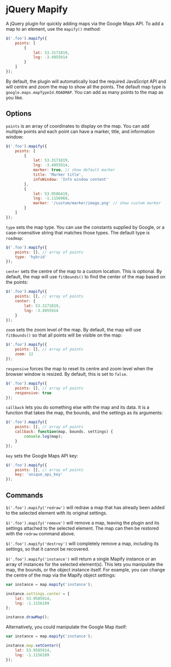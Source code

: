 # jQuery Mapify #

A jQuery plugin for quickly adding maps via the Google Maps API. To add a map to an element, use the `mapify()` method:

~~~ javascript
$('.foo').mapify({
    points: [
        {
            lat: 53.3171819,
            lng: -3.4955914
        }
    ]
});
~~~

By default, the plugin will automatically load the required JavaScript API and will centre and zoom the map to show all the points. The default map type is `google.maps.mapTypeId.ROADMAP`. You can add as many points to the map as you like.

## Options ##

`points` is an array of coordinates to display on the map. You can add multiple points and each point can have a marker, title, and information window:

~~~ javascript
$('.foo').mapify({
    points: [
        {
            lat: 53.3171819,
            lng: -3.4955914,
            marker: true, // show default marker
            title: 'Marker title',
            infoWindow: 'Info window content'
        },
        {
            lat: 53.9586419,
            lng: -1.1156968,
            marker: '/custom/marker/image.png' // show custom marker
        }
    ]
});
~~~

`type` sets the map type. You can use the constants supplied by Google, or a case-insensitive string that matches those types. The default type is `roadmap`:

~~~ javascript
$('.foo').mapify({
    points: [], // array of points
    type: 'hybrid'
});
~~~

`center` sets the centre of the map to a custom location. This is optional. By default, the map will use `fitBounds()` to find the center of the map based on the points:

~~~ javascript
$('.foo').mapify({
    points: [], // array of points
    center: {
        lat: 53.3171819,
        lng: -3.4955914
    }
});
~~~

`zoom` sets the zoom level of the map. By default, the map will use `fitBounds()` so that all points will be visible on the map:

~~~ javascript
$('.foo').mapify({
    points: [], // array of points
    zoom: 12
});
~~~

`responsive` forces the map to reset its centre and zoom level when the browser window is resized. By default, this is set to `false`.

~~~ javascript
$('.foo').mapify({
    points: [], // array of points
    responsive: true
});
~~~

`callback` lets you do something else with the map and its data. It is a function that takes the map, the bounds, and the settings as its arguments:

~~~ javascript
$('.foo').mapify({
    points: [], // array of points
    callback: function(map, bounds, settings) {
        console.log(map);
    }
});
~~~

`key` sets the Google Maps API key:

~~~ javascript
$('.foo').mapify({
    points: [], // array of points
    key: 'unique_api_key'
});
~~~

## Commands ##

`$('.foo').mapify('redraw')` will redraw a map that has already been added to the selected element with its original settings.

`$('.foo').mapify('remove')` will remove a map, leaving the plugin and its settings attached to the selected element. The map can then be restored with the `redraw` command above.

`$('.foo').mapify('destroy')` will completely remove a map, including its settings, so that it cannot be recovered.

`$('.foo').mapify('instance')` will return a single Mapify instance or an array of instances for the selected element(s). This lets you manipulate the map, the bounds, or the object instance itself. For example, you can change the centre of the map via the Mapify object settings:

~~~ javascript
var instance = map.mapify('instance');

instance.settings.center = {
    lat: 53.9585914,
    lng: -1.1156109
};

instance.drawMap();
~~~

Alternatively, you could manipulate the Google Map itself:

~~~ javascript
var instance = map.mapify('instance');

instance.map.setCenter({
    lat: 53.9585914,
    lng: -1.1156109
});
~~~

